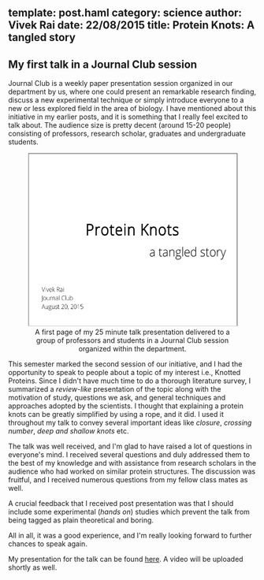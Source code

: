 template: post.haml
category: science
author: Vivek Rai
date: 22/08/2015
title: Protein Knots&colon; A tangled story
---
My first talk in a Journal Club session
---

Journal Club is a weekly paper presentation session organized in our department
by us, where one could present an remarkable research finding,
discuss a new experimental technique or simply introduce everyone to a new or
less explored field in the area of biology. I have mentioned about this
initiative in my earlier posts, and it is something that I really feel excited
to talk about. The audience size is pretty decent (around 15-20 people)
consisting of professors, research scholar, graduates and undergraduate
students.

<figure style="text-align:center">
<img src="/images/first_page.png"
     title="Cover page of my presentation delivered in a Journal Club session, IIT Kharagpur."
     style="width:auto; height:350px; border:solid 1px #ccc"/>
<figcaption>
    A first page of my 25 minute talk presentation delivered to a group of
professors and students in a Journal Club session organized within the
department.
</figcaption>
</figure>

This semester marked the second session of our initiative, and I had the
opportunity to speak to people about a topic of my interest i.e., Knotted
Proteins. Since I didn't have much time to do a thorough literature survey, I
summarized a *review-like* presentation of the topic along with the motivation
of study, questions we ask, and general techniques and approaches adopted by
the scientists. I thought that explaining a protein knots can be greatly
simplified by using a rope, and it did. I used it throughout my talk to convey
several important ideas like *closure*, *crossing number*, *deep and shallow
knots* etc.

The talk was well received, and I'm glad to have raised a lot of questions in
everyone's mind. I received several questions and duly addressed them to the
best of my knowledge and with assistance from research scholars in the audience
who had worked on similar protein structures. The discussion was fruitful, and
I received numerous questions from my fellow class mates as well.

A crucial feedback that I received post presentation was that I should include
some experimental (*hands on*) studies which prevent the talk from being tagged
as plain theoretical and boring.

All in all, it was a good experience, and I'm really looking forward to further
chances to speak again.

My presentation for the talk can be found
[here](https://github.com/vivekiitkgp/talks/raw/master/journal-club/jc-20-aug.pdf).
A video will be uploaded shortly as well.
